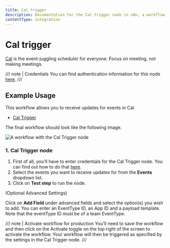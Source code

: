 ```yaml
---
title: Cal trigger
description: Documentation for the Cal trigger node in n8n, a workflow automation platform. Includes details of operations and configuration, and links to examples and credentials information.
contentType: integration
---
```


# Cal trigger

[Cal](https://cal.com/) is the event-juggling scheduler for everyone. Focus on meeting, not making meetings.

/// note | Credentials
You can find authentication information for this node [here](/integrations/builtin/credentials/cal/).
///


## Example Usage

This workflow allows you to receive updates for events in Cal.

- [Cal Trigger]()

The final workflow should look like the following image.

![A workflow with the Cal Trigger node](/_images/integrations/builtin/trigger-nodes/caltrigger/workflow.png)


### 1. Cal Trigger node

1. First of all, you'll have to enter credentials for the Cal Trigger node. You can find out how to do that [here](/integrations/builtin/credentials/cal/).
2. Select the events you want to receive updates for from the **Events** dropdown list.
3. Click on **Test step** to run the node.

(Optional Advanced Settings)

Click on **Add Field** under advanced fields and select the option(s) you wish to add. You can enter an EventType ID, an App ID and a payload template. Note that the eventType ID must be of a team EventType.

/// note | Activate workflow for production
You'll need to save the workflow and then click on the Activate toggle on the top right of the screen to activate the workflow. Your workflow will then be triggered as specified by the settings in the Cal Trigger node.
///

